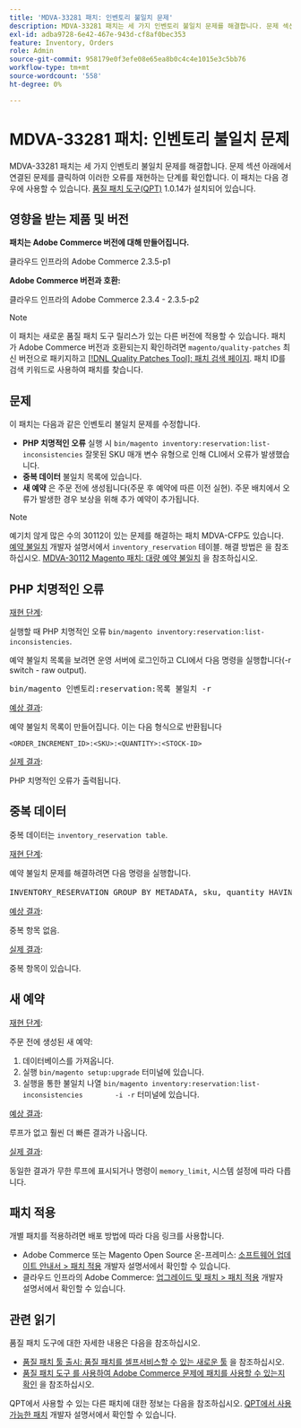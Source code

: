 ```yaml
---
title: 'MDVA-33281 패치: 인벤토리 불일치 문제'
description: MDVA-33281 패치는 세 가지 인벤토리 불일치 문제를 해결합니다. 문제 섹션 아래에서 연결된 문제를 클릭하여 이러한 오류를 재현하는 단계를 확인합니다. 이 패치는 [Quality Patches Tool (QPT)](/help/announcements/adobe-commerce-announcements/magento-quality-patches-released-new-tool-to-self-serve-quality-patches.md) 1.0.14가 설치된 경우 사용할 수 있습니다.
exl-id: adba9728-6e42-467e-943d-cf8af0bec353
feature: Inventory, Orders
role: Admin
source-git-commit: 958179e0f3efe08e65ea8b0c4c4e1015e3c5bb76
workflow-type: tm+mt
source-wordcount: '558'
ht-degree: 0%

---
```


# MDVA-33281 패치: 인벤토리 불일치 문제

MDVA-33281 패치는 세 가지 인벤토리 불일치 문제를 해결합니다. 문제 섹션 아래에서 연결된 문제를 클릭하여 이러한 오류를 재현하는 단계를 확인합니다. 이 패치는 다음 경우에 사용할 수 있습니다. [품질 패치 도구(QPT)](/help/announcements/adobe-commerce-announcements/magento-quality-patches-released-new-tool-to-self-serve-quality-patches.md) 1.0.14가 설치되어 있습니다.

## 영향을 받는 제품 및 버전

**패치는 Adobe Commerce 버전에 대해 만들어집니다.**

클라우드 인프라의 Adobe Commerce 2.3.5-p1

**Adobe Commerce 버전과 호환:**

클라우드 인프라의 Adobe Commerce 2.3.4 - 2.3.5-p2

>[!NOTE]
>
>이 패치는 새로운 품질 패치 도구 릴리스가 있는 다른 버전에 적용할 수 있습니다. 패치가 Adobe Commerce 버전과 호환되는지 확인하려면 `magento/quality-patches` 최신 버전으로 패키지하고 [[!DNL Quality Patches Tool]: 패치 검색 페이지](https://devdocs.magento.com/quality-patches/tool.html#patch-grid). 패치 ID를 검색 키워드로 사용하여 패치를 찾습니다.

## 문제

이 패치는 다음과 같은 인벤토리 불일치 문제를 수정합니다.

* **PHP 치명적인 오류** 실행 시 `bin/magento inventory:reservation:list-inconsistencies` 잘못된 SKU 매개 변수 유형으로 인해 CLI에서 오류가 발생했습니다.
* **중복 데이터** 불일치 목록에 있습니다.
* **새 예약** 은 주문 전에 생성됩니다(주문 후 예약에 따른 이전 실현). 주문 배치에서 오류가 발생한 경우 보상을 위해 추가 예약이 추가됩니다.

>[!NOTE]
>
>예기치 않게 많은 수의 30112이 있는 문제를 해결하는 패치 MDVA-CFP도 있습니다. [예약 불일치](https://devdocs.magento.com/guides/v2.4/inventory/inventory-cli-reference.html#what-causes-reservation-inconsistencies) 개발자 설명서에서 `inventory_reservation` 테이블. 해결 방법은 을 참조하십시오. [MDVA-30112 Magento 패치: 대량 예약 불일치](/help/support-tools/patches-available-in-qpt-tool/v1-0-8/mdva-30112-magento-patch-large-number-reservation-inconsistencies.md) 을 참조하십시오.

## PHP 치명적인 오류

<u>재현 단계</u>:

실행할 때 PHP 치명적인 오류 `bin/magento inventory:reservation:list-inconsistencies`.

예약 불일치 목록을 보려면 운영 서버에 로그인하고 CLI에서 다음 명령을 실행합니다(-r switch - raw output).

<pre>bin/magento 인벤토리:reservation:목록 불일치 -r</pre>

<u>예상 결과</u>:

예약 불일치 목록이 만들어집니다. 이는 다음 형식으로 반환됩니다

```plaintext
<ORDER_INCREMENT_ID>:<SKU>:<QUANTITY>:<STOCK-ID>
```

<u>실제 결과</u>:

PHP 치명적인 오류가 출력됩니다.

## 중복 데이터

중복 데이터는 `inventory_reservation table`.

<u>재현 단계</u>:

예약 불일치 문제를 해결하려면 다음 명령을 실행합니다.

<pre>INVENTORY_RESERVATION GROUP BY METADATA, sku, quantity HAVING COUNT(*) &gt; 1에서 *, COUNT(*) 선택</pre>

<u>예상 결과</u>:

중복 항목 없음.

<u>실제 결과</u>:

중복 항목이 있습니다.

## 새 예약

<u>재현 단계</u>:

주문 전에 생성된 새 예약:

1. 데이터베이스를 가져옵니다.
1. 실행 `bin/magento setup:upgrade` 터미널에 있습니다.
1. 실행을 통한 불일치 나열 `bin/magento inventory:reservation:list-inconsistencies        -i -r` 터미널에 있습니다.

<u>예상 결과</u>:

루프가 없고 훨씬 더 빠른 결과가 나옵니다.

<u>실제 결과</u>:

동일한 결과가 무한 루프에 표시되거나 명령이 `memory_limit`, 시스템 설정에 따라 다릅니다.

## 패치 적용

개별 패치를 적용하려면 배포 방법에 따라 다음 링크를 사용합니다.

* Adobe Commerce 또는 Magento Open Source 온-프레미스: [소프트웨어 업데이트 안내서 > 패치 적용](https://devdocs.magento.com/guides/v2.4/comp-mgr/patching/mqp.html) 개발자 설명서에서 확인할 수 있습니다.
* 클라우드 인프라의 Adobe Commerce: [업그레이드 및 패치 > 패치 적용](https://devdocs.magento.com/cloud/project/project-patch.html) 개발자 설명서에서 확인할 수 있습니다.

## 관련 읽기

품질 패치 도구에 대한 자세한 내용은 다음을 참조하십시오.

* [품질 패치 툴 출시: 품질 패치를 셀프서비스할 수 있는 새로운 툴](/help/announcements/adobe-commerce-announcements/magento-quality-patches-released-new-tool-to-self-serve-quality-patches.md) 을 참조하십시오.
* [품질 패치 도구 를 사용하여 Adobe Commerce 문제에 패치를 사용할 수 있는지 확인](/help/support-tools/patches-available-in-qpt-tool/check-patch-for-magento-issue-with-magento-quality-patches.md) 을 참조하십시오.

QPT에서 사용할 수 있는 다른 패치에 대한 정보는 다음을 참조하십시오. [QPT에서 사용 가능한 패치](https://devdocs.magento.com/quality-patches/tool.html#patch-grid) 개발자 설명서에서 확인할 수 있습니다.
